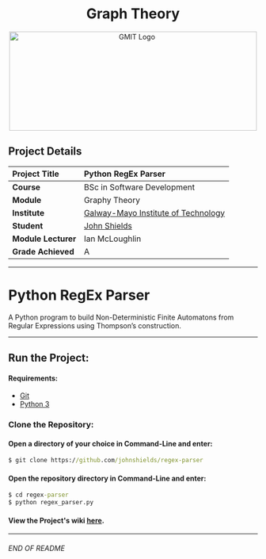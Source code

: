 <h1 align="center">Graph Theory</h1>

<a href="https://www.gmit.ie/" >
<p align="center"><img src="https://i.ibb.co/f1ZQSkt/logo-gmit.png"
alt="GMIT Logo" width="500" height="200"/>
</p></a>

## Project Details
| **Project Title** | Python RegEx Parser |
| :------------- |:-------------|
| **Course**              | BSc in Software Development |
| **Module**              | Graphy Theory |
| **Institute**           | [Galway-Mayo Institute of Technology](https://www.gmit.ie/) |
| **Student**            | [John Shields](https://github.com/johnshields) |
| **Module Lecturer**     | Ian McLoughlin |
| **Grade Achieved**     | A |

***

# Python RegEx Parser

A Python program to build Non-Deterministic Finite Automatons from Regular Expressions using Thompson’s construction. 
***
## Run the Project:
#### Requirements:
* [Git](https://git-scm.com/downloads)
* [Python 3](https://www.python.org/downloads/) 

### Clone the Repository:
#### Open a directory of your choice in Command-Line and enter:
```cmd
$ git clone https://github.com/johnshields/regex-parser
```
#### Open the repository directory in Command-Line and enter:
```cmd
$ cd regex-parser
$ python regex_parser.py
```

#### View the Project's wiki [here](https://github.com/johnshields/Python-RegEx-Parser/wiki).

***
###### END OF README



